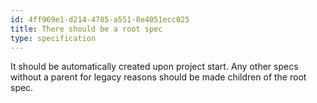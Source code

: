 ```yaml
---
id: 4ff969e1-d214-4785-a551-8e4051ecc025
title: There should be a root spec
type: specification
---
```


It should be automatically created upon project start. Any other specs without a parent for legacy reasons should be made children of the root spec.
